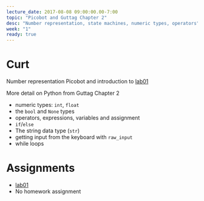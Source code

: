 ```yaml
---
lecture_date: 2017-08-08 09:00:00.00-7:00
topic: "Picobot and Guttag Chapter 2"
desc: "Number representation, state machines, numeric types, operators"
week: "1"
ready: true
---
```



# Curt
Number representation
Picobot and introduction to [lab01](/lab/lab01/)



More detail on Python from Guttag Chapter 2

* numeric types: `int`, `float`
* the `bool` and `None` types
* operators, expressions, variables and assignment
* `if`/`else`
* The string data type (`str`)
* getting input from the keyboard with `raw_input`
* while loops


# Assignments

* [lab01](/lab/lab01/)
* No homework assignment

